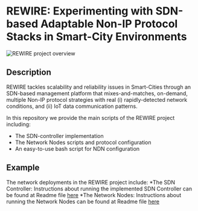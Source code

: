 # REWIRE: Experimenting with SDN-based Adaptable Non-IP Protocol Stacks in Smart-City Environments


![REWIRE project overview](/rewire.jpg)

## Description

REWIRE tackles scalability and reliability issues in Smart-Cities through an SDN-based management platform that mixes-and-matches, on-demand, multiple Non-IP protocol strategies with real (i) rapidly-detected network conditions, and (ii) IoT data communication patterns.

In this repository we provide the main scripts of the REWIRE project including:

* The SDN-controller implementation
* The Network Nodes scripts and protocol configuration
* An easy-to-use bash script for NDN configuration

## Example
The network deployments in the REWIRE project include:
*The SDN Controller: Instructions about running the implemented SDN Controller can be found at Readme file [here](/controller/readme.md) 
*The Network Nodes: Instructions about running the Network Nodes can be found at Readme file [here](/nodes/readme.md) 





